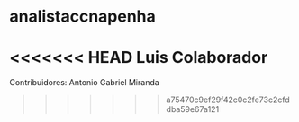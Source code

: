 # analistaccnapenha
<<<<<<< HEAD
Luis Colaborador
=======
Contribuidores: Antonio Gabriel Miranda
>>>>>>> a75470c9ef29f42c0c2fe73c2cfddba59e67a121
